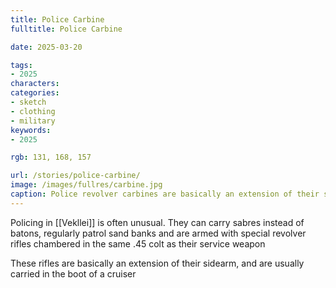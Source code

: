 ```yaml
---
title: Police Carbine
fulltitle: Police Carbine

date: 2025-03-20

tags:
- 2025
characters:
categories:
- sketch
- clothing
- military
keywords:
- 2025

rgb: 131, 168, 157

url: /stories/police-carbine/
image: /images/fullres/carbine.jpg
caption: Police revolver carbines are basically an extension of their sidearm.
---
```

Policing in [[Vekllei]] is often unusual. They can carry sabres instead of batons, regularly patrol sand banks and are armed with special revolver rifles chambered in the same .45 colt as their service weapon

These rifles are basically an extension of their sidearm, and are usually carried in the boot of a cruiser